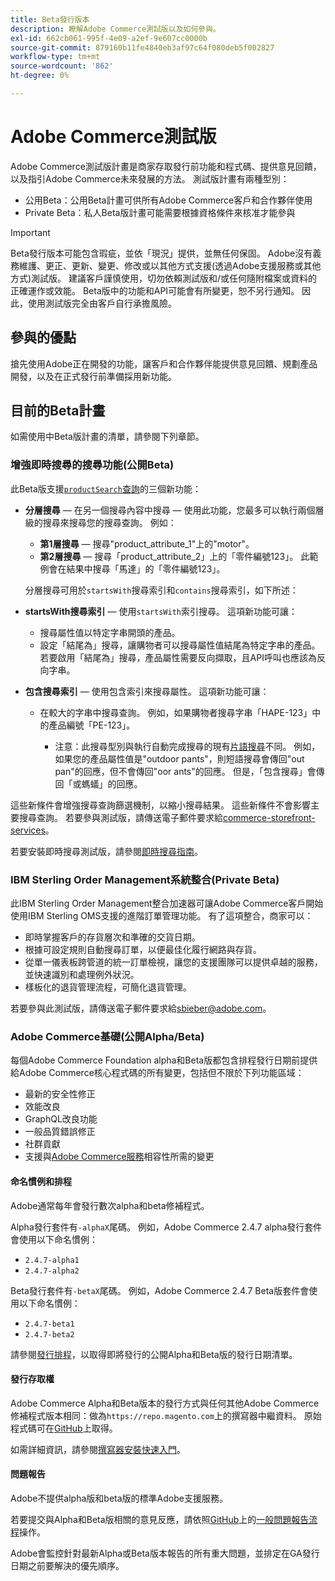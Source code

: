 ```yaml
---
title: Beta發行版本
description: 瞭解Adobe Commerce測試版以及如何參與。
exl-id: 662cb061-995f-4e09-a2ef-9e607cc0000b
source-git-commit: 879160b11fe4840eb3af97c64f080deb5f002827
workflow-type: tm+mt
source-wordcount: '862'
ht-degree: 0%

---
```


# Adobe Commerce測試版

Adobe Commerce測試版計畫是商家存取發行前功能和程式碼、提供意見回饋，以及指引Adobe Commerce未來發展的方法。 測試版計畫有兩種型別：

- 公用Beta：公用Beta計畫可供所有Adobe Commerce客戶和合作夥伴使用
- Private Beta：私人Beta版計畫可能需要根據資格條件來核准才能參與

>[!IMPORTANT]
>
>Beta發行版本可能包含瑕疵，並依「現況」提供，並無任何保固。 Adobe沒有義務維護、更正、更新、變更、修改或以其他方式支援(透過Adobe支援服務或其他方式)測試版。 建議客戶謹慎使用，切勿依賴測試版和/或任何隨附檔案或資料的正確運作或效能。 Beta版中的功能和API可能會有所變更，恕不另行通知。 因此，使用測試版完全由客戶自行承擔風險。

## 參與的優點

搶先使用Adobe正在開發的功能，讓客戶和合作夥伴能提供意見回饋、規劃產品開發，以及在正式發行前準備採用新功能。

## 目前的Beta計畫

如需使用中Beta版計畫的清單，請參閱下列章節。

### 增強即時搜尋的搜尋功能(公開Beta)

此Beta版支援[`productSearch`查詢](https://developer.adobe.com/commerce/services/graphql/live-search/product-search/)的三個新功能：

- **分層搜尋** — 在另一個搜尋內容中搜尋 — 使用此功能，您最多可以執行兩個層級的搜尋來搜尋您的搜尋查詢。 例如：

   - **第1層搜尋** — 搜尋&quot;product_attribute_1&quot;上的&quot;motor&quot;。
   - **第2層搜尋** — 搜尋「product_attribute_2」上的「零件編號123」。 此範例會在結果中搜尋「馬達」的「零件編號123」。

  分層搜尋可用於`startsWith`搜尋索引和`contains`搜尋索引，如下所述：

- **startsWith搜尋索引** — 使用`startsWith`索引搜尋。 這項新功能可讓：

   - 搜尋屬性值以特定字串開頭的產品。
   - 設定「結尾為」搜尋，讓購物者可以搜尋屬性值結尾為特定字串的產品。 若要啟用「結尾為」搜尋，產品屬性需要反向擷取，且API呼叫也應該為反向字串。

- **包含搜尋索引** — 使用包含索引來搜尋屬性。 這項新功能可讓：

   - 在較大的字串中搜尋查詢。 例如，如果購物者搜尋字串「HAPE-123」中的產品編號「PE-123」。

      - 注意：此搜尋型別與執行自動完成搜尋的現有[片語搜尋](https://developer.adobe.com/commerce/services/graphql/live-search/product-search/#phrase)不同。 例如，如果您的產品屬性值是&quot;outdoor pants&quot;，則短語搜尋會傳回&quot;out pan&quot;的回應，但不會傳回&quot;oor ants&quot;的回應。 但是，「包含搜尋」會傳回「或螞蟻」的回應。

這些新條件會增強搜尋查詢篩選機制，以縮小搜尋結果。 這些新條件不會影響主要搜尋查詢。 若要參與測試版，請傳送電子郵件要求給[commerce-storefront-services](mailto:commerce-storefront-services@adobe.com)。

若要安裝即時搜尋測試版，請參閱[即時搜尋指南](https://experienceleague.adobe.com/en/docs/commerce/live-search/install#install-the-live-search-beta)。

### IBM Sterling Order Management系統整合(Private Beta)

此IBM Sterling Order Management整合加速器可讓Adobe Commerce客戶開始使用IBM Sterling OMS支援的進階訂單管理功能。 有了這項整合，商家可以：

- 即時掌握客戶的存貨層次和準確的交貨日期。
- 根據可設定規則自動搜尋訂單，以便最佳化履行網路與存貨。
- 從單一儀表板跨管道的統一訂單檢視，讓您的支援團隊可以提供卓越的服務，並快速識別和處理例外狀況。
- 樣板化的退貨管理流程，可簡化退貨管理。

若要參與此測試版，請傳送電子郵件要求給[sbieber@adobe.com](mailto:sbieber@adobe.com)。

### Adobe Commerce基礎(公開Alpha/Beta)

每個Adobe Commerce Foundation alpha和Beta版都包含排程發行日期前提供給Adobe Commerce核心程式碼的所有變更，包括但不限於下列功能區域：

- 最新的安全性修正
- 效能改良
- GraphQL改良功能
- 一般品質錯誤修正
- 社群貢獻
- 支援與[Adobe Commerce服務](https://experienceleague.adobe.com/en/docs/commerce/user-guides/home)相容性所需的變更

#### 命名慣例和排程

Adobe通常每年會發行數次alpha和beta修補程式。

Alpha發行套件有`-alphaX`尾碼。 例如，Adobe Commerce 2.4.7 alpha發行套件會使用以下命名慣例：

- `2.4.7-alpha1`
- `2.4.7-alpha2`

Beta發行套件有`-betaX`尾碼。 例如，Adobe Commerce 2.4.7 Beta版套件會使用以下命名慣例：

- `2.4.7-beta1`
- `2.4.7-beta2`

請參閱[發行排程](schedule.md)，以取得即將發行的公開Alpha和Beta版的發行日期清單。

#### 發行存取權

Adobe Commerce Alpha和Beta版本的發行方式與任何其他Adobe Commerce修補程式版本相同：做為`https://repo.magento.com`上的撰寫器中繼資料。 原始程式碼可在[GitHub](https://github.com/magento/magento2)上取得。

如需詳細資訊，請參閱[撰寫器安裝快速入門](../installation/composer.md)。

#### 問題報告

Adobe不提供alpha版和beta版的標準Adobe支援服務。

若要提交與Alpha和Beta版相關的意見反應，請依照[GitHub](https://developer.adobe.com/commerce/contributor/guides/code-contributions/)上的[一般問題報告流程](https://github.com/magento/magento2)操作。

Adobe會監控針對最新Alpha或Beta版本報告的所有重大問題，並排定在GA發行日期之前要解決的優先順序。
